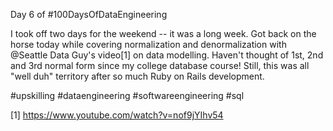 Day 6 of #100DaysOfDataEngineering

I took off two days for the weekend -- it was a long week. Got back on the horse today while covering normalization and denormalization with @Seattle Data Guy's video[1] on data modelling. Haven't thought of 1st, 2nd and 3rd normal form since my college database course! Still, this was all "well duh" territory after so much Ruby on Rails development.

#upskilling #dataengineering #softwareengineering #sql

[1] https://www.youtube.com/watch?v=nof9jYIhv54
